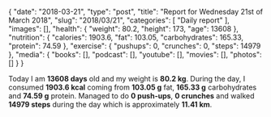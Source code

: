 {
    "date": "2018-03-21",
    "type": "post",
    "title": "Report for Wednesday 21st of March 2018",
    "slug": "2018\/03\/21",
    "categories": [
        "Daily report"
    ],
    "images": [],
    "health": {
        "weight": 80.2,
        "height": 173,
        "age": 13608
    },
    "nutrition": {
        "calories": 1903.6,
        "fat": 103.05,
        "carbohydrates": 165.33,
        "protein": 74.59
    },
    "exercise": {
        "pushups": 0,
        "crunches": 0,
        "steps": 14979
    },
    "media": {
        "books": [],
        "podcast": [],
        "youtube": [],
        "movies": [],
        "photos": []
    }
}

Today I am <strong>13608 days</strong> old and my weight is <strong>80.2 kg</strong>. During the day, I consumed <strong>1903.6 kcal</strong> coming from <strong>103.05 g</strong> fat, <strong>165.33 g</strong> carbohydrates and <strong>74.59 g</strong> protein. Managed to do <strong>0 push-ups</strong>, <strong>0 crunches</strong> and walked <strong>14979 steps</strong> during the day which is approximately <strong>11.41 km</strong>.